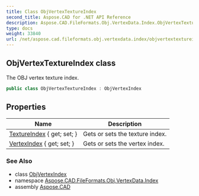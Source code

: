 ```yaml
---
title: Class ObjVertexTextureIndex
second_title: Aspose.CAD for .NET API Reference
description: Aspose.CAD.FileFormats.Obj.VertexData.Index.ObjVertexTextureIndex class. The OBJ vertex texture index
type: docs
weight: 33840
url: /net/aspose.cad.fileformats.obj.vertexdata.index/objvertextextureindex/
---
```

## ObjVertexTextureIndex class

The OBJ vertex texture index.

```csharp
public class ObjVertexTextureIndex : ObjVertexIndex
```

## Properties

| Name | Description |
| --- | --- |
| [TextureIndex](../../aspose.cad.fileformats.obj.vertexdata.index/objvertextextureindex/textureindex/) { get; set; } | Gets or sets the texture index. |
| [VertexIndex](../../aspose.cad.fileformats.obj.vertexdata.index/objvertexindex/vertexindex/) { get; set; } | Gets or sets the vertex index. |

### See Also

* class [ObjVertexIndex](../objvertexindex/)
* namespace [Aspose.CAD.FileFormats.Obj.VertexData.Index](../../aspose.cad.fileformats.obj.vertexdata.index/)
* assembly [Aspose.CAD](../../)


